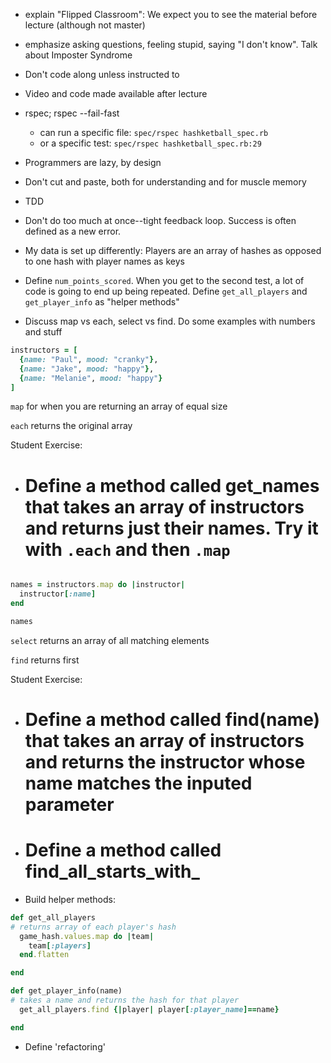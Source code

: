 - explain "Flipped Classroom":  We expect you to see the material before lecture (although not master)

- emphasize asking questions, feeling stupid, saying "I don't know".  Talk about Imposter Syndrome

- Don't code along unless instructed to

- Video and code made available after lecture

- rspec; rspec --fail-fast
    - can run a specific file: `spec/rspec hashketball_spec.rb`
    - or a specific test: `spec/rspec hashketball_spec.rb:29`

- Programmers are lazy, by design

- Don't cut and paste, both for understanding and for muscle memory

- TDD

- Don't do too much at once--tight feedback loop.  Success is often defined as a new error.

- My data is set up differently:  Players are an array of hashes as opposed to one hash with player names as keys

- Define `num_points_scored`.  When you get to the second test, a lot of code is going to end up being repeated.  Define `get_all_players` and `get_player_info` as "helper methods"

- Discuss map vs each, select vs find.  Do some examples with numbers and stuff

```rb
instructors = [
  {name: "Paul", mood: "cranky"},
  {name: "Jake", mood: "happy"},
  {name: "Melanie", mood: "happy"}
]
```
`map` for when you are returning an array of equal size

`each` returns the original array

Student Exercise:  
- # Define a method called get_names that takes an array of instructors and returns just their names.  Try it with `.each` and then `.map`

```rb

names = instructors.map do |instructor|
  instructor[:name]
end

names
```


`select` returns an array of all matching elements

`find` returns first

Student Exercise:  
- # Define a method called find(name) that takes an array of instructors and returns the instructor whose name matches the inputed parameter
- # Define a method called  find_all_starts_with_

- Build helper methods:

```rb
def get_all_players
# returns array of each player's hash
  game_hash.values.map do |team|
    team[:players]
  end.flatten

end

def get_player_info(name)
# takes a name and returns the hash for that player
  get_all_players.find {|player| player[:player_name]==name}

end
```

- Define 'refactoring'